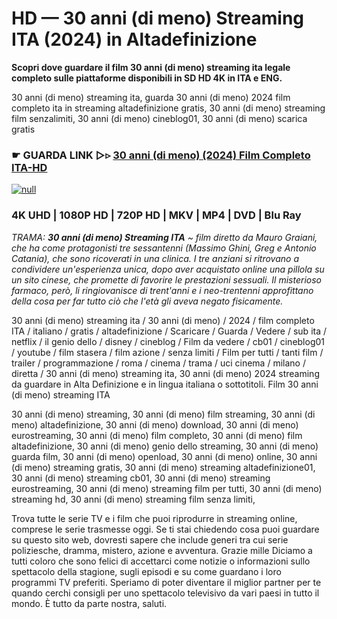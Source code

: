 # HD — 30 anni (di meno) Streaming ITA (2024) in Altadefinizione

**Scopri dove guardare il film 30 anni (di meno) streaming ita legale completo sulle piattaforme disponibili in SD HD 4K in ITA e ENG.**

30 anni (di meno) streaming ita, guarda 30 anni (di meno) 2024 film completo ita in streaming altadefinizione gratis, 30 anni (di meno) streaming film senzalimiti, 30 anni (di meno) cineblog01, 30 anni (di meno) scarica gratis

### ☛ GUARDA LINK ▷▹ [30 anni (di meno) (2024) Film Completo ITA-HD](https://popcorn-tv.online/it/movie/1296824/30-anni-di-meno)

[![null](https://static.wixstatic.com/media/855a25_043b5abeb4ae4d35ac003198e7fe56ed~mv2.gif)](https://popcorn-tv.online/it/movie/1296824/30-anni-di-meno)

### 4K UHD | 1080P HD | 720P HD | MKV | MP4 | DVD | Blu Ray

_TRAMA: **30 anni (di meno) Streaming ITA** ~ film diretto da Mauro Graiani, che ha come protagonisti tre sessantenni (Massimo Ghini, Greg e Antonio Catania), che sono ricoverati in una clinica. I tre anziani si ritrovano a condividere un'esperienza unica, dopo aver acquistato online una pillola su un sito cinese, che promette di favorire le prestazioni sessuali. Il misterioso farmaco, però, li ringiovanisce di trent'anni e i neo-trentenni approfittano della cosa per far tutto ciò che l'età gli aveva negato fisicamente._

30 anni (di meno) streaming ita / 30 anni (di meno) / 2024 / film completo ITA / italiano / gratis / altadefinizione / Scaricare / Guarda / Vedere / sub ita / netflix / il genio dello / disney / cineblog / Film da vedere / cb01 / cineblog01 / youtube / film stasera / film azione / senza limiti / Film per tutti / tanti film / trailer / programmazione / roma / cinema / trama / uci cinema / milano / diretta / 30 anni (di meno) streaming ita, 30 anni (di meno) 2024 streaming da guardare in Alta Definizione e in lingua italiana o sottotitoli. Film 30 anni (di meno) streaming ITA

30 anni (di meno) streaming, 30 anni (di meno) film streaming, 30 anni (di meno) altadefinizione, 30 anni (di meno) download, 30 anni (di meno) eurostreaming, 30 anni (di meno) film completo, 30 anni (di meno) film altadefinizione, 30 anni (di meno) genio dello streaming, 30 anni (di meno) guarda film, 30 anni (di meno) openload, 30 anni (di meno) online, 30 anni (di meno) streaming gratis, 30 anni (di meno) streaming altadefinizione01, 30 anni (di meno) streaming cb01, 30 anni (di meno) streaming eurostreaming, 30 anni (di meno) streaming film per tutti, 30 anni (di meno) streaming hd, 30 anni (di meno) streaming film senza limiti,

Trova tutte le serie TV e i film che puoi riprodurre in streaming online, comprese le serie trasmesse oggi. Se ti stai chiedendo cosa puoi guardare su questo sito web, dovresti sapere che include generi tra cui serie poliziesche, dramma, mistero, azione e avventura. Grazie mille Diciamo a tutti coloro che sono felici di accettarci come notizie o informazioni sullo spettacolo della stagione, sugli episodi e su come guardano i loro programmi TV preferiti. Speriamo di poter diventare il miglior partner per te quando cerchi consigli per uno spettacolo televisivo da vari paesi in tutto il mondo. È tutto da parte nostra, saluti.
